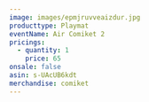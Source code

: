 ```yaml
---
image: images/epmjruvveaizdur.jpg
producttype: Playmat
eventName: Air Comiket 2
pricings:
  - quantity: 1
    price: 65
onsale: false
asin: s-UAcUB6kdt
merchandise: comiket
---
```


